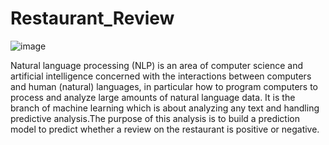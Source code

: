 # Restaurant_Review

![image](https://user-images.githubusercontent.com/89402986/133886008-3dd16e79-8988-464d-bbc7-a7182fe5dc75.png)

Natural language processing (NLP) is an area of computer science and artificial intelligence concerned with the interactions between computers and human (natural) languages, in particular how to program computers to process and analyze large amounts of natural language data. It is the branch of machine learning which is about analyzing any text and handling predictive analysis.The purpose of this analysis is to build a prediction model to predict whether a review on the restaurant is positive or negative.
